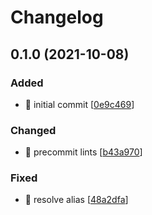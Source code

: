# Changelog

<a name="0.1.0"></a>
## 0.1.0 (2021-10-08)

### Added

- 🎉 initial commit [[0e9c469](https://github.com/ptavares/zsh-tgswitch/commit/0e9c469dfd4585ad59d61d311a953679e76406d2)]

### Changed

- 🚨 precommit lints [[b43a970](https://github.com/ptavares/zsh-tgswitch/commit/b43a970aa13c92b9ce8edfdb541416fe601bdaab)]

### Fixed

- 🐛 resolve alias [[48a2dfa](https://github.com/ptavares/zsh-tgswitch/commit/48a2dfafbd4ad06708df7c50fd7f2c22b1a5ea4f)]


